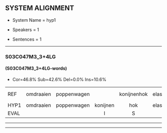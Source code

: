 
## SYSTEM ALIGNMENT

- System Name = hyp1

- Speakers = 1

- Sentences = 1

---

### S03C047M3_3+4LG

#### (S03C047M3_3+4LG-words)

- Cor=46.8%	Sub=42.6%	Del=0.0%	Ins=10.6%

|  |  |  |  |  |  |  |  |  |  |  |  |  |  |  |  |  |  |  |  |  |  |  |  |  |  |  |  |  |  |  |  |  |  |  |  |  |  |  |  |  |  |  |  |  |  |  |  |
|:--- |:---:|:---:|:---:|:---:|:---:|:---:|:---:|:---:|:---:|:---:|:---:|:---:|:---:|:---:|:---:|:---:|:---:|:---:|:---:|:---:|:---:|:---:|:---:|:---:|:---:|:---:|:---:|:---:|:---:|:---:|:---:|:---:|:---:|:---:|:---:|:---:|:---:|:---:|:---:|:---:|:---:|:---:|:---:|:---:|:---:|:---:|:---:|
| REF | omdraaien | poppenwagen |  | konijnenhok | elastiekje |  | ruziemaken | teddybeer | dierentuin | paddenstoelen | verstoppertje | wasmachine | fototoestel | toiletpapier | vrachtwagen | buurmannen*(buurman) | *(buurman) | vogelkooi | olifant | schommelen | iedereen |  | * | schoenenwinkel | knutselen | ophangen | verjaardag |  |  | sprookjesboek | tandenborstel | lucifer | slaapkamer | achterdeur | ziekenhuis | nieuwsgierig | afblijven | kabouter | washandje | sneeuwwitje | goeiendag | vakantie | limonade | autorijden | eindelijk | familie | chocolade |
| HYP1 | omdraaien | poppenwagen | konijnen | hok | elastiekje | ruzie | maken | teddiber | bierenten | paddenstoelin | vertoppertje | wasmachine | fototoesteln | toinetpapier | vrachtwagen | buurman | buman | vogelkooi | olifant | schommelen | iedereen | schoen | schoenen | winkel | knutselen | ophengen | verjaardag | sprookjes | boek | tanden | borstel | lucifer | slaapkamer | achterdeur | giekenhuis | nieuwsgierig | afblijven | tabouter | washantje | snijwikje | goeiendag | vakantie | lemonade | autorijden | eindelijk | familie | chocolade |
| EVAL |  |  | I | S |  | I | S | S | S | S | S |  | S | S |  | S | S |  |  |  |  | I | S | S |  | S |  | I | I | S | S |  |  |  | S |  |  | S | S | S |  |  | S |  |  |  |  |
---

---
